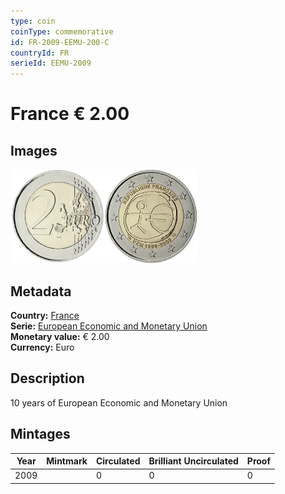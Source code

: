 ```yaml
---
type: coin
coinType: commemorative
id: FR-2009-EEMU-200-C
countryId: FR
serieId: EEMU-2009
---
```


# France € 2.00

## Images

<img src="../../Images/common-2007-200.webp" height="150" alt="Front image"><img src="Images/FR-2009-200.webp" height="150" alt="Back image">

## Metadata

**Country:** [France](../../Countries/France/index.md)\
**Serie:** [European Economic and Monetary Union](index.md)\
**Monetary value:** € 2.00\
**Currency:** Euro

## Description

10 years of European Economic and Monetary Union

## Mintages

| Year | Mintmark | Circulated | Brilliant Uncirculated | Proof |
| ---- | -------- | ---------- | ---------------------- | ----- |
| 2009 |  | 0| 0 | 0 |
